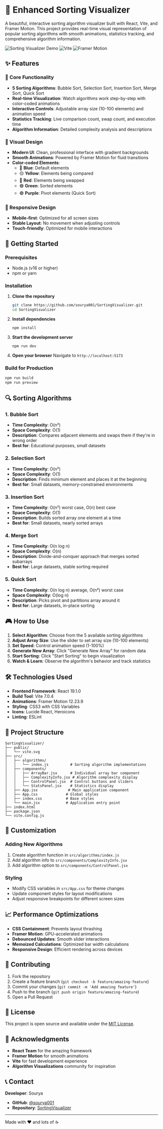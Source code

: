 # 🎯 Enhanced Sorting Visualizer

A beautiful, interactive sorting algorithm visualizer built with React, Vite, and Framer Motion. This project provides real-time visual representation of popular sorting algorithms with smooth animations, statistics tracking, and comprehensive algorithm information.

![Sorting Visualizer Demo](https://img.shields.io/badge/React-61DAFB?style=for-the-badge&logo=react&logoColor=black)
![Vite](https://img.shields.io/badge/Vite-646CFF?style=for-the-badge&logo=vite&logoColor=white)
![Framer Motion](https://img.shields.io/badge/Framer_Motion-0055FF?style=for-the-badge&logo=framer&logoColor=white)

## ✨ Features

### 🔧 Core Functionality
- **5 Sorting Algorithms**: Bubble Sort, Selection Sort, Insertion Sort, Merge Sort, Quick Sort
- **Real-time Visualization**: Watch algorithms work step-by-step with color-coded animations
- **Interactive Controls**: Adjustable array size (10-100 elements) and animation speed
- **Statistics Tracking**: Live comparison count, swap count, and execution time
- **Algorithm Information**: Detailed complexity analysis and descriptions

### 🎨 Visual Design
- **Modern UI**: Clean, professional interface with gradient backgrounds
- **Smooth Animations**: Powered by Framer Motion for fluid transitions
- **Color-coded Elements**:
  - 🔵 **Blue**: Default elements
  - 🟡 **Yellow**: Elements being compared
  - 🔴 **Red**: Elements being swapped
  - 🟢 **Green**: Sorted elements
  - 🟣 **Purple**: Pivot elements (Quick Sort)

### 📱 Responsive Design
- **Mobile-first**: Optimized for all screen sizes
- **Stable Layout**: No movement when adjusting controls
- **Touch-friendly**: Optimized for mobile interactions

## 🚀 Getting Started

### Prerequisites
- Node.js (v16 or higher)
- npm or yarn

### Installation

1. **Clone the repository**
   ```bash
   git clone https://github.com/sourya001/SortingVisualizer.git
   cd SortingVisualizer
   ```

2. **Install dependencies**
   ```bash
   npm install
   ```

3. **Start the development server**
   ```bash
   npm run dev
   ```

4. **Open your browser**
   Navigate to `http://localhost:5173`

### Build for Production
```bash
npm run build
npm run preview
```

## 🔍 Sorting Algorithms

### 1. **Bubble Sort**
- **Time Complexity**: O(n²)
- **Space Complexity**: O(1)
- **Description**: Compares adjacent elements and swaps them if they're in wrong order
- **Best for**: Educational purposes, small datasets

### 2. **Selection Sort**
- **Time Complexity**: O(n²)
- **Space Complexity**: O(1)
- **Description**: Finds minimum element and places it at the beginning
- **Best for**: Small datasets, memory-constrained environments

### 3. **Insertion Sort**
- **Time Complexity**: O(n²) worst case, O(n) best case
- **Space Complexity**: O(1)
- **Description**: Builds sorted array one element at a time
- **Best for**: Small datasets, nearly sorted arrays

### 4. **Merge Sort**
- **Time Complexity**: O(n log n)
- **Space Complexity**: O(n)
- **Description**: Divide-and-conquer approach that merges sorted subarrays
- **Best for**: Large datasets, stable sorting required

### 5. **Quick Sort**
- **Time Complexity**: O(n log n) average, O(n²) worst case
- **Space Complexity**: O(log n)
- **Description**: Picks pivot and partitions array around it
- **Best for**: Large datasets, in-place sorting

## 🎮 How to Use

1. **Select Algorithm**: Choose from the 5 available sorting algorithms
2. **Adjust Array Size**: Use the slider to set array size (10-100 elements)
3. **Set Speed**: Control animation speed (1-100%)
4. **Generate New Array**: Click "Generate New Array" for random data
5. **Start Sorting**: Click "Start Sorting" to begin visualization
6. **Watch & Learn**: Observe the algorithm's behavior and track statistics

## 🛠️ Technologies Used

- **Frontend Framework**: React 19.1.0
- **Build Tool**: Vite 7.0.4
- **Animations**: Framer Motion 12.23.9
- **Styling**: CSS3 with CSS Variables
- **Icons**: Lucide React, Heroicons
- **Linting**: ESLint

## 📁 Project Structure

```
SortingVisualizer/
├── public/
│   └── vite.svg
├── src/
│   ├── algorithms/
│   │   └── index.js          # Sorting algorithm implementations
│   ├── components/
│   │   ├── ArrayBar.jsx      # Individual array bar component
│   │   ├── ComplexityInfo.jsx # Algorithm complexity display
│   │   ├── ControlPanel.jsx  # Control buttons and sliders
│   │   └── StatsPanel.jsx    # Statistics display
│   ├── App.jsx              # Main application component
│   ├── App.css             # Global styles
│   ├── index.css           # Base styles
│   └── main.jsx            # Application entry point
├── index.html
├── package.json
└── vite.config.js
```

## 🔧 Customization

### Adding New Algorithms
1. Create algorithm function in `src/algorithms/index.js`
2. Add algorithm info to `src/components/ComplexityInfo.jsx`
3. Add algorithm option to `src/components/ControlPanel.jsx`

### Styling
- Modify CSS variables in `src/App.css` for theme changes
- Update component styles for layout modifications
- Adjust responsive breakpoints for different screen sizes

## 📈 Performance Optimizations

- **CSS Containment**: Prevents layout thrashing
- **Framer Motion**: GPU-accelerated animations
- **Debounced Updates**: Smooth slider interactions
- **Memoized Calculations**: Optimized bar width calculations
- **Responsive Design**: Efficient rendering across devices

## 🤝 Contributing

1. Fork the repository
2. Create a feature branch (`git checkout -b feature/amazing-feature`)
3. Commit your changes (`git commit -m 'Add amazing feature'`)
4. Push to the branch (`git push origin feature/amazing-feature`)
5. Open a Pull Request

## 📄 License

This project is open source and available under the [MIT License](LICENSE).

## 🙏 Acknowledgments

- **React Team** for the amazing framework
- **Framer Motion** for smooth animations
- **Vite** for fast development experience
- **Algorithm Visualizations** community for inspiration

## 📞 Contact

**Developer**: Sourya
- **GitHub**: [@sourya001](https://github.com/sourya001)
- **Repository**: [SortingVisualizer](https://github.com/sourya001/SortingVisualizer)

---

Made with ❤️ and lots of ☕
